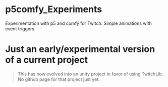 # p5comfy_Experiments
 Experimentation with p5 and comfy for Twitch. Simple animations with event triggers.
 
# Just an early/experimental version of a current project
 > This has now evolved into an unity project in favor of using TwitchLib. 
 > No github page for that project just yet.
